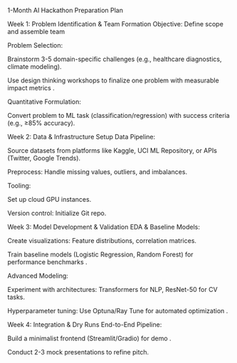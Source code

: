 1-Month AI Hackathon Preparation Plan

Week 1: Problem Identification & Team Formation
Objective: Define scope and assemble team

Problem Selection:

Brainstorm 3-5 domain-specific challenges (e.g., healthcare diagnostics, climate modeling).

Use design thinking workshops to finalize one problem with measurable impact metrics .

Quantitative Formulation:

Convert problem to ML task (classification/regression) with success criteria (e.g., ≥85% accuracy).


Week 2: Data & Infrastructure Setup
Data Pipeline:

Source datasets from platforms like Kaggle, UCI ML Repository, or APIs (Twitter, Google Trends).

Preprocess: Handle missing values, outliers, and imbalances.

Tooling:

Set up cloud GPU instances.

Version control: Initialize Git repo.


Week 3: Model Development & Validation
EDA & Baseline Models:

Create visualizations: Feature distributions, correlation matrices.

Train baseline models (Logistic Regression, Random Forest) for performance benchmarks .

Advanced Modeling:

Experiment with architectures: Transformers for NLP, ResNet-50 for CV tasks.

Hyperparameter tuning: Use Optuna/Ray Tune for automated optimization .


Week 4: Integration & Dry Runs
End-to-End Pipeline:

Build a minimalist frontend (Streamlit/Gradio) for demo .

Conduct 2-3 mock presentations to refine pitch.